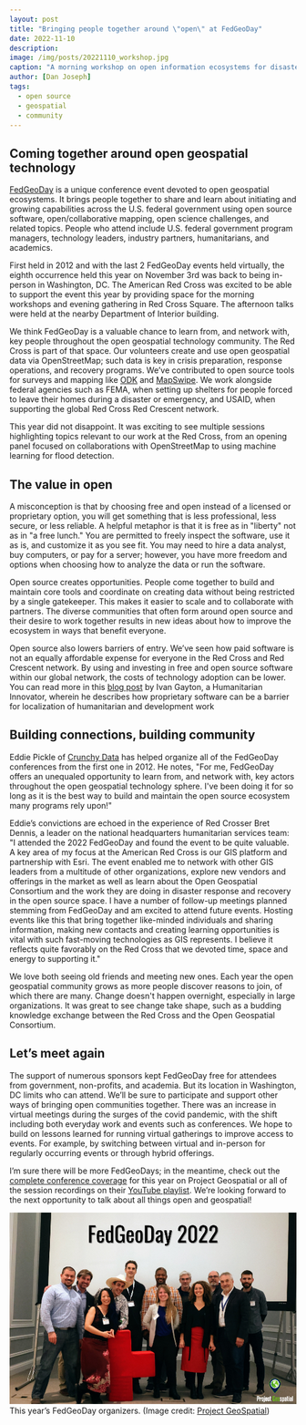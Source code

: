 ```yaml
---
layout: post
title: "Bringing people together around \"open\" at FedGeoDay"
date: 2022-11-10
description:
image: /img/posts/20221110_workshop.jpg
caption: "A morning workshop on open information ecosystems for disaster resilience being held at Red Cross Square as part of FedGeoDay."
author: [Dan Joseph]
tags:
  - open source
  - geospatial
  - community
---
```


## Coming together around open geospatial technology

[FedGeoDay](https://www.fedgeo.us/) is a unique conference event devoted to open geospatial ecosystems. It brings people together to share and learn about initiating and growing capabilities across the U.S. federal government using open source software, open/collaborative mapping, open science challenges, and related topics. People who attend include U.S. federal government program managers, technology leaders, industry partners, humanitarians, and academics.

First held in 2012 and with the last 2 FedGeoDay events held virtually, the eighth occurrence held this year on November 3rd was back to being in-person in Washington, DC. The American Red Cross was excited to be able to support the event this year by providing space for the morning workshops and evening gathering in Red Cross Square. The afternoon talks were held at the nearby Department of Interior building.

We think FedGeoDay is a valuable chance to learn from, and network with, key people throughout the open geospatial technology community. The Red Cross is part of that space. Our volunteers create and use open geospatial data via OpenStreetMap; such data is key in crisis preparation, response operations, and recovery programs. We’ve contributed to open source tools for surveys and mapping like [ODK](https://americanredcross.github.io/2021/04/14/embracing-open-source-survey-tools/) and [MapSwipe](https://americanredcross.github.io/2022/01/25/changes-to-mapswipe-for-a-changing-world/). We work alongside federal agencies such as FEMA, when setting up shelters for people forced to leave their homes during a disaster or emergency, and USAID, when supporting the global Red Cross Red Crescent network. 

This year did not disappoint. It was exciting to see multiple sessions highlighting topics relevant to our work at the Red Cross, from an opening panel focused on collaborations with OpenStreetMap to using machine learning for flood detection. 

## The value in open

A misconception is that by choosing free and open instead of a licensed or proprietary option, you will get something that is less professional, less secure, or less reliable. A helpful metaphor is that it is free as in "liberty" not as in "a free lunch." You are permitted to freely inspect the software, use it as is, and customize it as you see fit. You may need to hire a data analyst, buy computers, or pay for a server; however, you have more freedom and options when choosing how to analyze the data or run the software.

Open source creates opportunities. People come together to build and maintain core tools and coordinate on creating data without being restricted by a single gatekeeper. This makes it easier to scale and to collaborate with partners. The diverse communities that often form around open source and their desire to work together results in new ideas about how to improve the ecosystem in ways that benefit everyone. 

Open source also lowers barriers of entry. We’ve seen how paid software is not an equally affordable expense for everyone in the Red Cross and Red Crescent network. By using and investing in free and open source software within our global network, the costs of technology adoption can be lower. You can read more in this [blog post](https://ivangayton.net/2020/07/03/use-of-proprietary-software-in-the-aid-sector-perpetuates-racial-injustice/) by Ivan Gayton, a Humanitarian Innovator, wherein he describes how proprietary software can be a barrier for localization of humanitarian and development work

## Building connections, building community 

Eddie Pickle of [Crunchy Data](https://www.crunchydata.com/) has helped organize all of the FedGeoDay conferences from the first one in 2012. He notes, "For me, FedGeoDay offers an unequaled opportunity to learn from, and network with, key actors throughout the open geospatial technology sphere.  I've been doing it for so long as it is the best way to build and maintain the open source ecosystem many programs rely upon!"

Eddie’s convictions are echoed in the experience of Red Crosser Bret Dennis, a leader on the national headquarters humanitarian services team: "I attended the 2022 FedGeoDay and found the event to be quite valuable. A key area of my focus at the American Red Cross is our GIS platform and partnership with Esri. The event enabled me to network with other GIS leaders from a multitude of other organizations, explore new vendors and offerings in the market as well as learn about the Open Geospatial Consortium and the work they are doing in disaster response and recovery in the open source space. I have a number of follow-up meetings planned stemming from FedGeoDay and am excited to attend future events. Hosting events like this that bring together like-minded individuals and sharing information, making new contacts and creating learning opportunities is vital with such fast-moving technologies as GIS represents. I believe it reflects quite favorably on the Red Cross that we devoted time, space and energy to supporting it."

We love both seeing old friends and meeting new ones. Each year the open geospatial community grows as more people discover reasons to join, of which there are many. Change doesn't happen overnight, especially in large organizations. It was great to see change take shape, such as a budding knowledge exchange between the Red Cross and the Open Geospatial Consortium.

## Let’s meet again

The support of numerous sponsors kept FedGeoDay free for attendees from government, non-profits, and academia. But its location in Washington, DC limits who can attend. We’ll be sure to participate and support other ways of bringing open communities together. There was an increase in virtual meetings during the surges of the covid pandemic, with the shift including both everyday work and events such as conferences. We hope to build on lessons learned for running virtual gatherings to improve access to events. For example, by switching between virtual and in-person for regularly occurring events or through hybrid offerings. 

I’m sure there will be more FedGeoDays; in the meantime, check out the [complete conference coverage](https://www.projectgeospatial.com/fedgeoday) for this year on Project Geospatial or all of the session recordings on their [YouTube playlist](https://www.youtube.com/playlist?list=PLXButqX2YO4LxgtCCaHrV768ykRUQpm3l). We’re looking forward to the next opportunity to talk about all things open and geospatial!

![the FedGeoDay organizers](/img/posts/20221110_fedgeoday-organizers.png)
<br><span class="post-caption">This year’s FedGeoDay organizers. (Image credit: [Project GeoSpatial](https://www.projectgeospatial.com/fedgeoday))</span>